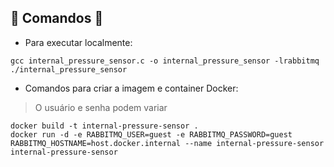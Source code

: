 ## 🚧 Comandos 🚧

* Para executar localmente:

```
gcc internal_pressure_sensor.c -o internal_pressure_sensor -lrabbitmq
./internal_pressure_sensor
```

* Comandos para criar a imagem e container Docker:

> O usuário e senha podem variar

```
docker build -t internal-pressure-sensor .
docker run -d -e RABBITMQ_USER=guest -e RABBITMQ_PASSWORD=guest RABBITMQ_HOSTNAME=host.docker.internal --name internal-pressure-sensor internal-pressure-sensor
```